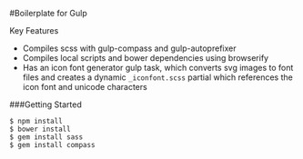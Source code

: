 #Boilerplate for Gulp

Key Features
* Compiles scss with gulp-compass and gulp-autoprefixer
* Compiles local scripts and bower dependencies using browserify
* Has an icon font generator gulp task, which converts svg images to font files and creates a dynamic `_iconfont.scss` partial which references the icon font and unicode characters

###Getting Started
```
$ npm install
$ bower install
$ gem install sass
$ gem install compass
```